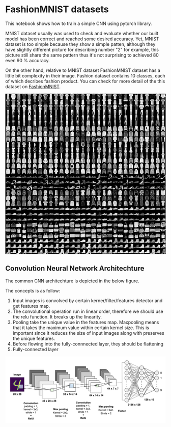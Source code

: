 # FashionMNIST datasets

This notebook shows how to train a simple CNN using pytorch library.

MNIST dataset usually was used to check and evaluate whether our built model has been correct and reached some desired accuracy. Yet, MNIST dataset is too simple because they show a simple patten, although they have slightly different picture for describing number "2" for example, this picture still share the same pattern thus it's not surprising to achieved 80 even 90 % accuracy. 

On the other hand, relative to MNIST dataset FashionMNIST dataset has a little bit complexity in their image. Fashion dataset contains 10 classes, each of which decribes fashion product. You can check for more detail of the this dataset on [FashionMNIST](https://github.com/zalandoresearch/fashion-mnist).

![fashion](fashion-mnist-sprite.png)

## Convolution Neural Network Architechture

The common CNN architechture is depicted in the below figure. 

The concepts is as follow:

1. Input images is convolved by certain kerner/filter/features detector and get features map. 
2. The convolutional operation run in linear order, therefore we should use the relu function. It breaks up the linearity.
2. Pooling take the unique value in the features map. Maxpooling means that it takes the maximum value within certain kernel size. This is important since it reduces the size of input images along with preserves the unique features.
3. Before flowing into the fully-connnected layer, they should be flattening
4. Fully-connected layer

![CNN](cnn.png)
